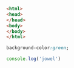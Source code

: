 ```html
<html>
<head>
</head>
<body>
</body>
</html>
```
```css
background-color:green;
```
```javascript
console.log('jowel')
```